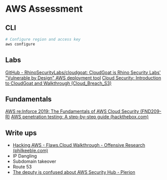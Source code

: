# AWS Assessment
## CLI
```bash
# Configure region and access key
aws configure
```
## Labs
[GitHub - RhinoSecurityLabs/cloudgoat: CloudGoat is Rhino Security Labs' "Vulnerable by Design" AWS deployment tool](https://github.com/RhinoSecurityLabs/cloudgoat#usage-guide)
[Cloud Security: Introduction to CloudGoat and Walkthrough (Cloud_Breach_S3)](https://www.youtube.com/watch?v=TvK0qH18ous&list=WL&index=1&t=692s)

## Fundamentals
[AWS re:Inforce 2019: The Fundamentals of AWS Cloud Security (FND209-R)](https://www.youtube.com/watch?v=-ObImxw1PmI&t=1474s)
[AWS penetration testing: A step-by-step guide (hackthebox.com)](https://www.hackthebox.com/blog/aws-pentesting-guide#suggested_tools_for_performing_aws_penetration_testing)

## Write ups
- [Hacking AWS - Flaws.Cloud Walkthrough - Offensive Research (philkeeble.com)](https://philkeeble.com/cloud/Flaws.Cloud-Walkthrough/)
- IP Dangling
- Subdomain takeover
- Route 53
- [The deputy is confused about AWS Security Hub - Plerion](https://blog.plerion.com/the-deputy-is-confused-about-aws-security-hub/)
